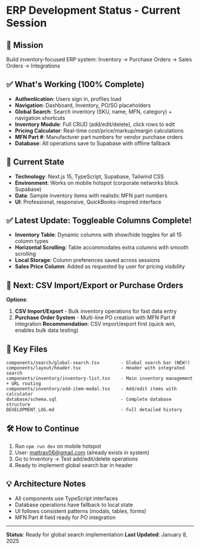 # ERP Development Status - Current Session

## 🎯 Mission
Build inventory-focused ERP system: Inventory → Purchase Orders → Sales Orders → Integrations

## ✅ What's Working (100% Complete)
- **Authentication**: Users sign in, profiles load
- **Navigation**: Dashboard, Inventory, PO/SO placeholders  
- **Global Search**: Search inventory (SKU, name, MFN, category) + navigation shortcuts
- **Inventory Module**: Full CRUD (add/edit/delete), click rows to edit
- **Pricing Calculator**: Real-time cost/price/markup/margin calculations
- **MFN Part #**: Manufacturer part numbers for vendor purchase orders
- **Database**: All operations save to Supabase with offline fallback

## 🔧 Current State
- **Technology**: Next.js 15, TypeScript, Supabase, Tailwind CSS
- **Environment**: Works on mobile hotspot (corporate networks block Supabase)
- **Data**: Sample inventory items with realistic MFN part numbers
- **UI**: Professional, responsive, QuickBooks-inspired interface

## ✅ Latest Update: Toggleable Columns Complete!
- **Inventory Table**: Dynamic columns with show/hide toggles for all 15 column types
- **Horizontal Scrolling**: Table accommodates extra columns with smooth scrolling
- **Local Storage**: Column preferences saved across sessions
- **Sales Price Column**: Added as requested by user for pricing visibility

## 🚀 Next: CSV Import/Export or Purchase Orders  
**Options**: 
1. **CSV Import/Export** - Bulk inventory operations for fast data entry
2. **Purchase Order System** - Multi-line PO creation with MFN Part # integration
**Recommendation**: CSV import/export first (quick win, enables bulk data testing)

## 📁 Key Files
```
components/search/global-search.tsx        - Global search bar (NEW!)
components/layout/header.tsx               - Header with integrated search
components/inventory/inventory-list.tsx    - Main inventory management + URL routing
components/inventory/add-item-modal.tsx    - Add/edit items with calculator
database/schema.sql                        - Complete database structure
DEVELOPMENT_LOG.md                         - Full detailed history
```

## 🛠️ How to Continue
1. Run `npm run dev` on mobile hotspot
2. User: mattrav06@gmail.com (already exists in system)
3. Go to Inventory → Test add/edit/delete operations
4. Ready to implement global search bar in header

## 💡 Architecture Notes
- All components use TypeScript interfaces
- Database operations have fallback to local state
- UI follows consistent patterns (modals, tables, forms)
- MFN Part # field ready for PO integration

---
**Status**: Ready for global search implementation
**Last Updated**: January 8, 2025